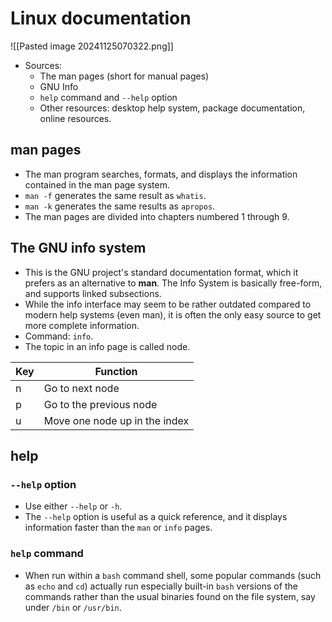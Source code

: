 # Linux documentation
![[Pasted image 20241125070322.png]]
- Sources:
	- The man pages (short for manual pages)
	- GNU Info
	- `help` command and `--help` option
	- Other resources: desktop help system, package documentation, online resources.
## man pages
- The man program searches, formats, and displays the information contained in the man page system.
- `man -f` generates the same result as `whatis`.
- `man -k` generates the same results as `apropos`.
- The man pages are divided into chapters numbered 1 through 9.
## The GNU info system
- This is the GNU project's standard documentation format, which it prefers as an alternative to **man**. The Info System is basically free-form, and supports linked subsections.
- While the info interface may seem to be rather outdated compared to modern help systems (even man), it is often the only easy source to get more complete information.
- Command: `info`.
- The topic in an info page is called node.

| Key | Function                      |
| --- | ----------------------------- |
| n   | Go to next node               |
| p   | Go to the previous node       |
| u   | Move one node up in the index |
## help
### `--help` option
- Use either `--help` or `-h`.
- The `--help` option is useful as a quick reference, and it displays information faster than the `man` or `info` pages.
### `help` command
- When run within a `bash` command shell, some popular commands (such as `echo` and `cd`) actually run especially built-in `bash` versions of the commands rather than the usual binaries found on the file system, say under `/bin` or `/usr/bin`.